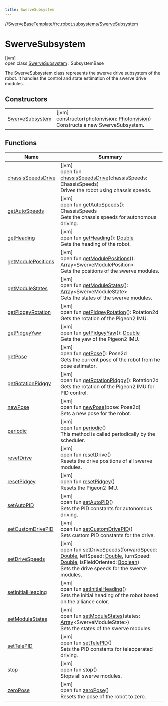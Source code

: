 ```yaml
---
title: SwerveSubsystem
---
```

//[SwerveBaseTemplate](../../../index.html)/[frc.robot.subsystems](../index.html)/[SwerveSubsystem](index.html)



# SwerveSubsystem



[jvm]\
open class [SwerveSubsystem](index.html) : SubsystemBase

The SwerveSubsystem class represents the swerve drive subsystem of the robot. It handles the control and state estimation of the swerve drive modules.



## Constructors


| | |
|---|---|
| [SwerveSubsystem](-swerve-subsystem.html) | [jvm]<br>constructor(photonvision: [Photonvision](../-photonvision/index.html))<br>Constructs a new SwerveSubsystem. |


## Functions


| Name | Summary |
|---|---|
| [chassisSpeedsDrive](chassis-speeds-drive.html) | [jvm]<br>open fun [chassisSpeedsDrive](chassis-speeds-drive.html)(chassisSpeeds: ChassisSpeeds)<br>Drives the robot using chassis speeds. |
| [getAutoSpeeds](get-auto-speeds.html) | [jvm]<br>open fun [getAutoSpeeds](get-auto-speeds.html)(): ChassisSpeeds<br>Gets the chassis speeds for autonomous driving. |
| [getHeading](get-heading.html) | [jvm]<br>open fun [getHeading](get-heading.html)(): [Double](https://kotlinlang.org/api/latest/jvm/stdlib/kotlin/-double/index.html)<br>Gets the heading of the robot. |
| [getModulePositions](get-module-positions.html) | [jvm]<br>open fun [getModulePositions](get-module-positions.html)(): [Array](https://kotlinlang.org/api/latest/jvm/stdlib/kotlin/-array/index.html)&lt;SwerveModulePosition&gt;<br>Gets the positions of the swerve modules. |
| [getModuleStates](get-module-states.html) | [jvm]<br>open fun [getModuleStates](get-module-states.html)(): [Array](https://kotlinlang.org/api/latest/jvm/stdlib/kotlin/-array/index.html)&lt;SwerveModuleState&gt;<br>Gets the states of the swerve modules. |
| [getPidgeyRotation](get-pidgey-rotation.html) | [jvm]<br>open fun [getPidgeyRotation](get-pidgey-rotation.html)(): Rotation2d<br>Gets the rotation of the Pigeon2 IMU. |
| [getPidgeyYaw](get-pidgey-yaw.html) | [jvm]<br>open fun [getPidgeyYaw](get-pidgey-yaw.html)(): [Double](https://kotlinlang.org/api/latest/jvm/stdlib/kotlin/-double/index.html)<br>Gets the yaw of the Pigeon2 IMU. |
| [getPose](get-pose.html) | [jvm]<br>open fun [getPose](get-pose.html)(): Pose2d<br>Gets the current pose of the robot from he pose estimator. |
| [getRotationPidggy](get-rotation-pidggy.html) | [jvm]<br>open fun [getRotationPidggy](get-rotation-pidggy.html)(): Rotation2d<br>Gets the rotation of the Pigeon2 IMU for PID control. |
| [newPose](new-pose.html) | [jvm]<br>open fun [newPose](new-pose.html)(pose: Pose2d)<br>Sets a new pose for the robot. |
| [periodic](periodic.html) | [jvm]<br>open fun [periodic](periodic.html)()<br>This method is called periodically by the scheduler. |
| [resetDrive](reset-drive.html) | [jvm]<br>open fun [resetDrive](reset-drive.html)()<br>Resets the drive positions of all swerve modules. |
| [resetPidgey](reset-pidgey.html) | [jvm]<br>open fun [resetPidgey](reset-pidgey.html)()<br>Resets the Pigeon2 IMU. |
| [setAutoPID](set-auto-p-i-d.html) | [jvm]<br>open fun [setAutoPID](set-auto-p-i-d.html)()<br>Sets the PID constants for autonomous driving. |
| [setCustomDrivePID](set-custom-drive-p-i-d.html) | [jvm]<br>open fun [setCustomDrivePID](set-custom-drive-p-i-d.html)()<br>Sets custom PID constants for the drive. |
| [setDriveSpeeds](set-drive-speeds.html) | [jvm]<br>open fun [setDriveSpeeds](set-drive-speeds.html)(forwardSpeed: [Double](https://kotlinlang.org/api/latest/jvm/stdlib/kotlin/-double/index.html), leftSpeed: [Double](https://kotlinlang.org/api/latest/jvm/stdlib/kotlin/-double/index.html), turnSpeed: [Double](https://kotlinlang.org/api/latest/jvm/stdlib/kotlin/-double/index.html), isFieldOriented: [Boolean](https://kotlinlang.org/api/latest/jvm/stdlib/kotlin/-boolean/index.html))<br>Sets the drive speeds for the swerve modules. |
| [setInitialHeading](set-initial-heading.html) | [jvm]<br>open fun [setInitialHeading](set-initial-heading.html)()<br>Sets the initial heading of the robot based on the alliance color. |
| [setModuleStates](set-module-states.html) | [jvm]<br>open fun [setModuleStates](set-module-states.html)(states: [Array](https://kotlinlang.org/api/latest/jvm/stdlib/kotlin/-array/index.html)&lt;SwerveModuleState&gt;)<br>Sets the states of the swerve modules. |
| [setTelePID](set-tele-p-i-d.html) | [jvm]<br>open fun [setTelePID](set-tele-p-i-d.html)()<br>Sets the PID constants for teleoperated driving. |
| [stop](stop.html) | [jvm]<br>open fun [stop](stop.html)()<br>Stops all swerve modules. |
| [zeroPose](zero-pose.html) | [jvm]<br>open fun [zeroPose](zero-pose.html)()<br>Resets the pose of the robot to zero. |

